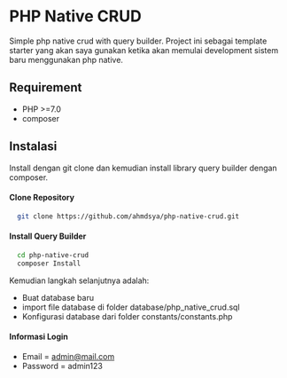 
# PHP Native CRUD

Simple php native crud with query builder. Project ini sebagai template starter yang akan saya gunakan ketika akan memulai development sistem baru menggunakan php native.


## Requirement

- PHP >=7.0
- composer


## Instalasi

Install dengan git clone dan kemudian install library query builder dengan composer.

#### Clone Repository
```bash
  git clone https://github.com/ahmdsya/php-native-crud.git
```

#### Install Query Builder
```bash
  cd php-native-crud
  composer Install
```
Kemudian langkah selanjutnya adalah:
- Buat database baru
- import file database di folder database/php_native_crud.sql
- Konfigurasi database dari folder constants/constants.php

#### Informasi Login
- Email = admin@mail.com
- Password = admin123